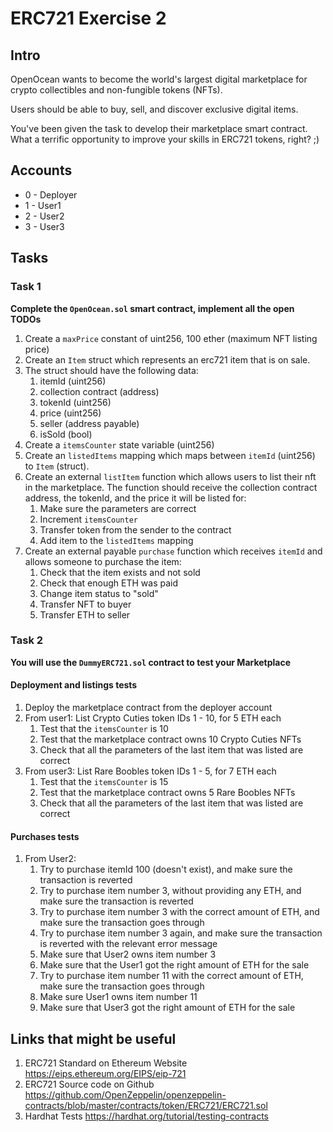 # ERC721 Exercise 2

## Intro
OpenOcean wants to become the world's largest digital marketplace for crypto collectibles and non-fungible tokens (NFTs).

Users should be able to buy, sell, and discover exclusive digital items.


You've been given the task to develop their marketplace smart contract.
What a terrific opportunity to improve your skills in ERC721 tokens, right? ;)

## Accounts
* 0 - Deployer
* 1 - User1
* 2 - User2
* 3 - User3

## Tasks

### Task 1
**Complete the `OpenOcean.sol` smart contract, implement all the open TODOs**
 1. Create a `maxPrice` constant of uint256, 100 ether (maximum NFT listing price)
 2. Create an `Item` struct which represents an erc721 item that is on sale.
 3. The struct should have the following data: 
    1. itemId (uint256)
    2. collection contract (address)
    3. tokenId (uint256)
    4. price (uint256)
    5. seller (address payable)
    6. isSold (bool)
 4. Create a `itemsCounter` state variable (uint256)
 5. Create an `listedItems` mapping which maps between `itemId` (uint256) to `Item` (struct).
 6. Create an external `listItem` function which allows users to list their nft in the marketplace. The function should receive the collection contract address, the tokenId, and the price it will be listed for:
    1. Make sure the parameters are correct
    2. Increment `itemsCounter`
    3. Transfer token from the sender to the contract
    4. Add item to the `listedItems` mapping
 7. Create an external payable `purchase` function which receives `itemId` and allows someone to purchase the item:
    1. Check that the item exists and not sold
    2. Check that enough ETH was paid
    3. Change item status to "sold"
    4. Transfer NFT to buyer
    5. Transfer ETH to seller


### Task 2
**You will use the `DummyERC721.sol` contract to test your Marketplace**

#### Deployment and listings tests
1. Deploy the marketplace contract from the deployer account
2. From user1: List Crypto Cuties token IDs 1 - 10, for 5 ETH each 
   1. Test that the `itemsCounter` is 10
   2. Test that the marketplace contract owns 10 Crypto Cuties NFTs
   3. Check that all the parameters of the last item that was listed are correct   
3. From user3: List Rare Boobles token IDs 1 - 5, for 7 ETH each 
   1. Test that the `itemsCounter` is 15
   2. Test that the marketplace contract owns 5 Rare Boobles NFTs
   3. Check that all the parameters of the last item that was listed are correct

#### Purchases tests
1. From User2:
   1. Try to purchase itemId 100 (doesn't exist), and make sure the transaction is reverted
   2. Try to purchase item number 3, without providing any ETH, and make sure the transaction is reverted
   3. Try to purchase item number 3 with the correct amount of ETH, and make sure the transaction goes through
   4. Try to purchase item number 3 again, and make sure the transaction is reverted with the relevant error message
   5. Make sure that User2 owns item number 3
   6. Make sure that the User1 got the right amount of ETH for the sale
   7. Try to purchase item number 11 with the correct amount of ETH, make sure the transaction goes through
   8. Make sure User1 owns item number 11
   9. Make sure that User3 got the right amount of ETH for the sale



## Links that might be useful
1. ERC721 Standard on Ethereum Website
https://eips.ethereum.org/EIPS/eip-721
2. ERC721 Source code on Github
https://github.com/OpenZeppelin/openzeppelin-contracts/blob/master/contracts/token/ERC721/ERC721.sol
3. Hardhat Tests
https://hardhat.org/tutorial/testing-contracts